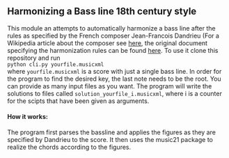 ## Harmonizing a Bass line 18th century style

This module an attempts to automatically harmonize a bass line after the rules as specified by the French composer Jean-Francois Dandrieu (For a Wikipedia article about the composer see [here](https://en.wikipedia.org/wiki/Jean-Fran%C3%A7ois_Dandrieu), the original document specifying the harmonization rules can be found [here](https://imslp.org/wiki/Principes_de_l%27Acompagnement_du_Clavecin_(Dandrieu%2C_Jean-Fran%C3%A7ois)). To use it clone this repository and run \
`python cli.py yourfile.musicxml` \
where `yourfile.musicxml` is a score with just a single bass line. In order for the program to find the desired key, the last note needs to be the root. You can provide as many input files as you want. The program will write the solutions to files called `solution_yourfile_i.musicxml`, where i is a counter for the scipts that have been given as arguments.

#### How it works:
The program first parses the bassline and applies the figures as they are specified by Dandrieu to the score. It then uses the music21 package to realize the chords according to the figures.
